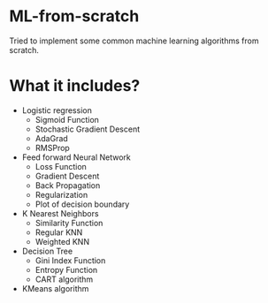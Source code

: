 # ML-from-scratch

Tried to implement some common machine learning algorithms from scratch.<br>
<h1> What it includes? </h1>
<ul>
  <li> Logistic regression  
    <ul>
      <li> Sigmoid Function </li>
      <li> Stochastic Gradient Descent </li>
      <li> AdaGrad </li>
      <li> RMSProp </li>
    </ul>
  </li>
  <li> Feed forward Neural Network
    <ul>
      <li> Loss Function </li>
      <li> Gradient Descent </li>
      <li> Back Propagation </li>
      <li> Regularization </li>
      <li> Plot of decision boundary </li>
    </ul>
  </li>
    <li> K Nearest Neighbors
    <ul>
      <li> Similarity Function </li>
      <li> Regular KNN </li>
      <li> Weighted KNN </li>
    </ul>
  </li>
    <li> Decision Tree
    <ul>
      <li> Gini Index Function </li>
      <li> Entropy Function </li>
      <li> CART algorithm </li>
    </ul>
   </li>
    <li> KMeans algorithm
   </li>
</ul>
  
